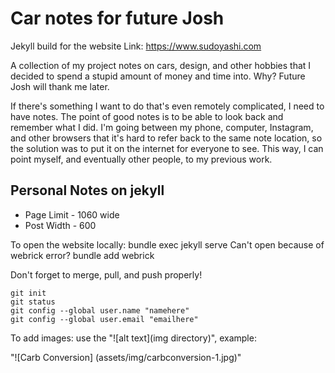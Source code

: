 # Car notes for future Josh

Jekyll build for the website Link: https://www.sudoyashi.com

A collection of my project notes on cars, design, and other hobbies that I decided to spend a stupid amount of money and time into. Why? Future Josh will thank me later.

If there's something I want to do that's even remotely complicated, I need to have notes. The point of good notes is to be able to look back and remember what I did. I'm going between my phone, computer, Instagram, and other browsers that it's hard to refer back to the same note location, so the solution was to put it on the internet for everyone to see. This way, I can point myself, and eventually other people, to my previous work. 


## Personal Notes on jekyll

- Page Limit - 1060 wide
- Post Width - 600


To open the website locally: bundle exec jekyll serve Can't open because of webrick error? bundle add webrick

Don't forget to merge, pull, and push properly!

    git init
    git status
    git config --global user.name "namehere"
    git config --global user.email "emailhere"


To add images: use the "![alt text](img directory)", example:

"![Carb Conversion] (assets/img/carbconversion-1.jpg)"
